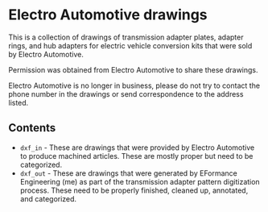 # Electro Automotive drawings 

This is a collection of drawings of transmission adapter plates, adapter rings, and hub adapters for electric vehicle conversion kits that were sold by Electro Automotive.

Permission was obtained from Electro Automotive to share these drawings.

Electro Automotive is no longer in business, please do not try to contact the phone number in the drawings or send correspondence to the address listed.

## Contents

- `dxf_in` - These are drawings that were provided by Electro Automotive to produce machined articles.  These are mostly proper but need to be categorized.
- `dxf_out` - These are drawings that were generated by EFormance Engineering (me) as part of the transmission adapter pattern digitization process.  These need to be properly finished, cleaned up, annotated, and categorized.
